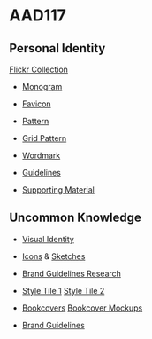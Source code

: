 # AAD117

Personal Identity
------------------

[Flickr Collection](https://www.flickr.com/photos/hayleygregg/collections/72157650779892609/)

* [Monogram](https://www.flickr.com/photos/hayleygregg/16702713511/in/set-72157651077722236)

* [Favicon](https://www.flickr.com/photos/hayleygregg/16516428068/in/album-72157651077722236/)

* [Pattern](https://www.flickr.com/photos/hayleygregg/16516618230/in/album-72157651077722236/)

* [Grid Pattern](https://www.flickr.com/photos/hayleygregg/16731840402/in/set-72157651077722236)

* [Wordmark](https://www.flickr.com/photos/hayleygregg/16712657715/in/album-72157651077722236/)

* [Guidelines](https://www.flickr.com/photos/hayleygregg/16702712271/in/album-72157651077722236/)

* [Supporting Material](https://www.flickr.com/photos/hayleygregg/sets/72157651203988765/)


Uncommon Knowledge
-------------------

* [Visual Identity](https://www.flickr.com/photos/hayleygregg/collections/72157650961957007/)

* [Icons](https://www.flickr.com/photos/hayleygregg/16315479703/) & [Sketches](https://www.flickr.com/photos/hayleygregg/17098836002/)

* [Brand Guidelines Research](https://github.com/hayleyygregg/AAD117/blob/master/brand-guidelines-research.md)

* [Style Tile 1](https://www.flickr.com/photos/hayleygregg/17122637088/) [Style Tile 2](https://www.flickr.com/photos/hayleygregg/17308564292/in/photostream/)

* [Bookcovers](https://www.flickr.com/photos/hayleygregg/17123457899/in/photostream/) [Bookcover Mockups](https://www.flickr.com/photos/hayleygregg/17121909078/in/photostream/)

* [Brand Guidelines](http://hayleyygregg.github.io/AAD117-Brand-Guidelines/brand-guidelines.html)



